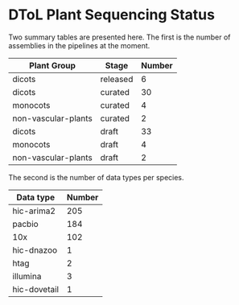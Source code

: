 # DToL Plant Sequencing Status

Two summary tables are presented here. The first is the number of assemblies in the pipelines at the moment.

| Plant Group | Stage | Number |
| --- | --- | --- |
| dicots | released | 6 |
| dicots | curated | 30 |
| monocots | curated | 4 |
| non-vascular-plants | curated | 2 |
| dicots | draft | 33 |
| monocots | draft | 4 |
| non-vascular-plants | draft | 2 |

The second is the number of data types per species.

| Data type | Number |
| --- | --- |
| hic-arima2 | 205 |
| pacbio | 184 |
| 10x | 102 |
| hic-dnazoo | 1 |
| htag | 2 |
| illumina | 3 |
| hic-dovetail | 1 |

